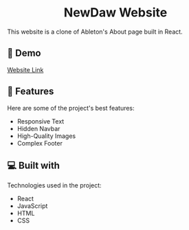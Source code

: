 <h1 align="center" id="title">NewDaw Website</h1>

<p id="description">This website is a clone of Ableton's About page built in React.</p>

<h2>🚀 Demo</h2>

[Website Link](https://alexchachkhiani.github.io/daw-website/)

<h2>🧐 Features</h2>

Here are some of the project's best features:

- Responsive Text
- Hidden Navbar
- High-Quality Images
- Complex Footer

<h2>💻 Built with</h2>

Technologies used in the project:

- React
- JavaScript
- HTML
- CSS
